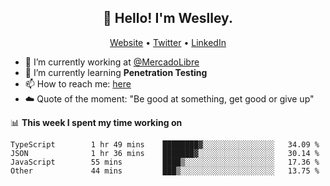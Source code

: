 <h2 align="center">👋 Hello! I'm Weslley.</h2>
<p align="center">
  <a href="http://weslleyneri.com.br">Website</a> •
  <a href="https://twitter.com/Weslley_Neri">Twitter</a> •
  <a href="https://www.linkedin.com/in/weslley-neri-3658908b">LinkedIn</a>
</p>


- 🔭 I’m currently working at [@MercadoLibre](https://github.com/mercadolibre)
- 🌱 I’m currently learning **Penetration Testing**
- 📫 How to reach me: [here](mailto:weslley39@gmail.com)
- ☁️ Quote of the moment: "Be good at something, get good or give up"

📊 **This week I spent my time working on**
<!--START_SECTION:waka-->

```text
TypeScript        1 hr 49 mins    ████████▓░░░░░░░░░░░░░░░░   34.09 %
JSON              1 hr 36 mins    ███████▓░░░░░░░░░░░░░░░░░   30.14 %
JavaScript        55 mins         ████▒░░░░░░░░░░░░░░░░░░░░   17.36 %
Other             44 mins         ███▒░░░░░░░░░░░░░░░░░░░░░   13.75 %
```

<!--END_SECTION:waka-->

<!-- Inspired by https://github.com/gruselhaus/gruselhaus -->